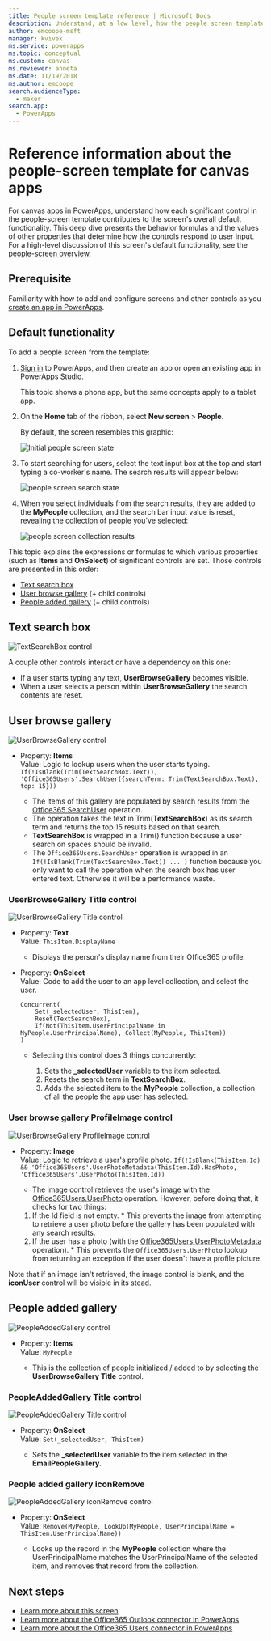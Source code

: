 ```yaml
---
title: People screen template reference | Microsoft Docs
description: Understand, at a low level, how the people screen template works in PowerApps
author: emcoope-msft
manager: kvivek
ms.service: powerapps
ms.topic: conceptual
ms.custom: canvas
ms.reviewer: anneta
ms.date: 11/19/2018
ms.author: emcoope
search.audienceType: 
  - maker
search.app: 
  - PowerApps
---
```


# Reference information about the people-screen template for canvas apps

For canvas apps in PowerApps, understand how each significant control in the people-screen template contributes to the screen's overall default functionality. This deep dive presents the behavior formulas and the values of other properties that determine how the controls respond to user input. For a high-level discussion of this screen's default functionality, see the [people-screen overview](people-screen-overview.md).

## Prerequisite

Familiarity with how to add and configure screens and other controls as you [create an app in PowerApps](../data-platform-create-app-scratch.md).

## Default functionality

To add a people screen from the template:

1. [Sign in](http://web.powerapps.com?utm_source=padocs&utm_medium=linkinadoc&utm_campaign=referralsfromdoc) to PowerApps, and then create an app or open an existing app in PowerApps Studio.

    This topic shows a phone app, but the same concepts apply to a tablet app.

1. On the **Home** tab of the ribbon, select **New screen** > **People**.

    By default, the screen resembles this graphic:

    ![Initial people screen state](media/people-screen/people-screen-empty.png)

1. To start searching for users, select the text input box at the top and start typing a co-worker's name. The search results will appear below:

    ![people screen search state](media/people-screen/people-browse-gall-full.png)

1. When you select individuals from the search results, they are added to the **MyPeople** collection, and the search bar input value is reset, revealing the collection of people you've selected:

    ![people screen collection results](media/people-screen/people-people-gall-full.png)

This topic explains the expressions or formulas to which various properties (such as **Items** and **OnSelect**) of significant controls are set. Those controls are presented in this order:

* [Text search box](#text-search-box)
* [User browse gallery](#user-browse-gallery) (+ child controls)
* [People added gallery](#people-added-gallery) (+ child controls)

## Text search box

![TextSearchBox control](media/people-screen/people-search-box.png)

A couple other controls interact or have a dependency on this one:

* If a user starts typing any text, **UserBrowseGallery** becomes visible.
* When a user selects a person within **UserBrowseGallery** the search contents are reset.

## User browse gallery

![UserBrowseGallery control](media/people-screen/people-browse-gall.png)

* Property: **Items**<br>
    Value: Logic to lookup users when the user starts typing.
    `If(!IsBlank(Trim(TextSearchBox.Text)), 'Office365Users'.SearchUser({searchTerm: Trim(TextSearchBox.Text), top: 15}))`

  * The items of this gallery are populated by search results from the [Office365.SearchUser](https://docs.microsoft.com/en-us/connectors/office365users/#searchuser) operation.
  * The operation takes the text in Trim(**TextSearchBox**) as its search term and returns the top 15 results based on that search.
  * **TextSearchBox** is wrapped in a Trim() function because a user search on spaces should be invalid.
  * The `Office365Users.SearchUser` operation is wrapped in an `If(!IsBlank(Trim(TextSearchBox.Text)) ... )` function because you only want to call the operation when the search box has user entered text. Otherwise it will be a performance waste.

### UserBrowseGallery Title control

![UserBrowseGallery Title control](media/people-screen/people-browse-gall-title.png)

* Property: **Text**<br>Value: `ThisItem.DisplayName`

  * Displays the person's display name from their Office365 profile.

* Property: **OnSelect**<br>
    Value: Code to add the user to an app level collection, and select the user.

    ```
    Concurrent(
        Set(_selectedUser, ThisItem),
        Reset(TextSearchBox),
        If(Not(ThisItem.UserPrincipalName in MyPeople.UserPrincipalName), Collect(MyPeople, ThisItem))
    )
    ```
    * Selecting this control does 3 things concurrently:

      1. Sets the **_selectedUser** variable to the item selected.
      1. Resets the search term in **TextSearchBox**.
      1. Adds the selected item to the **MyPeople** collection, a collection of all the people the app user has selected.

### User browse gallery ProfileImage control

![UserBrowseGallery ProfileImage control](media/people-screen/people-browse-gall-image.png)

* Property: **Image**<br>
    Value: Logic to retrieve a user's profile photo.
    `If(!IsBlank(ThisItem.Id) && 'Office365Users'.UserPhotoMetadata(ThisItem.Id).HasPhoto, 'Office365Users'.UserPhoto(ThisItem.Id))`

    * The image control retrieves the user's image with the [Office365Users.UserPhoto](https://docs.microsoft.com/en-us/connectors/office365users/#get-user-photo--v1-) operation. However, before doing that, it checks for two things:
  
    1. If the Id field is not empty.
      * This prevents the image from attempting to retrieve a user photo before the gallery has been populated with any search results.
    1. If the user has a photo (with the [Office365Users.UserPhotoMetadata](https://docs.microsoft.com/en-us/connectors/office365users/#get-user-photo-metadata) operation).
      * This prevents the `Office365Users.UserPhoto` lookup from returning an exception if the user doesn't have a profile picture.

Note that if an image isn't retrieved, the image control is blank, and the **iconUser** control will be visible in its stead.

## People added gallery

![PeopleAddedGallery control](media/people-screen/people-people-gall.png)

* Property: **Items**<br>
    Value: `MyPeople`

  * This is the collection of people initialized / added to by selecting the **UserBrowseGallery Title** control.

### PeopleAddedGallery Title control

![PeopleAddedGallery Title control](media/people-screen/people-people-gall-title.png)

* Property: **OnSelect**<br>
    Value: `Set(_selectedUser, ThisItem)`

  * Sets the **_selectedUser** variable to the item selected in the **EmailPeopleGallery**.

### People added gallery iconRemove

![PeopleAddedGallery iconRemove control](media/people-screen/people-people-gall-delete.png)

* Property: **OnSelect**<br>
    Value: `Remove(MyPeople, LookUp(MyPeople, UserPrincipalName = ThisItem.UserPrincipalName))`

  * Looks up the record in the **MyPeople** collection where the UserPrincipalName matches the UserPrincipalName of the selected item, and removes that record from the collection.

## Next steps

* [Learn more about this screen](./people-screen-overview.md)
* [Learn more about the Office365 Outlook connector in PowerApps](../connections/connection-office365-outlook.md)
* [Learn more about the Office365 Users connector in PowerApps](../connections/connection-office365-users.md)
